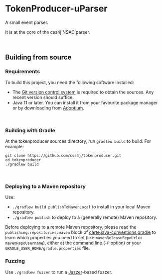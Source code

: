# TokenProducer-uParser

A small event parser.

It is at the core of the css4j NSAC parser.

<br/>

## Building from source

### Requirements

To build this project, you need the following software installed:

- The [Git version control system](https://git-scm.com/downloads) is required to
obtain the sources. Any recent version should suffice.
- Java 11 or later. You can install it from your favourite package manager or by
downloading from [Adoptium](https://adoptium.net/).

<br/>

### Building with Gradle

At the tokenproducer sources directory, run `gradlew build` to build. For example:

```shell
git clone https://github.com/css4j/tokenproducer.git
cd tokenproducer
./gradlew build
```

<br/>

### Deploying to a Maven repository

Use:
- `./gradlew build publishToMavenLocal` to install in your local Maven repository.
- `./gradlew publish` to deploy to a (generally remote) Maven repository.

Before deploying to a remote Maven repository, please read the
`publishing.repositories.maven` block of
[carte.java-conventions.gradle](https://github.com/css4j/tokenproducer/blob/master/buildSrc/src/main/groovy/carte.java-conventions.gradle)
to learn which properties you need to set (like `mavenReleaseRepoUrl`or
`mavenRepoUsername`), either at the [command line](https://docs.gradle.org/current/userguide/build_environment.html#sec:project_properties)
(`-P` option) or your `GRADLE_USER_HOME/gradle.properties` file.

### Fuzzing

Use `./gradlew fuzzer` to run a [Jazzer](https://github.com/CodeIntelligenceTesting/jazzer)-based fuzzer.
